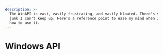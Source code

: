 ```yaml
---
description: >-
  The WinAPI is vast, vastly frustrating, and vastly bloated. There's so much
  junk I can't keep up. Here's a reference point to ease my mind when I forget
  how to use it.
---
```


# Windows API

